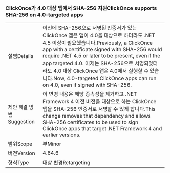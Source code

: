 ### <a name="clickonce-supports-sha-256-on-40-targeted-apps"></a><span data-ttu-id="4d31f-101">ClickOnce가 4.0 대상 앱에서 SHA-256 지원</span><span class="sxs-lookup"><span data-stu-id="4d31f-101">ClickOnce supports SHA-256 on 4.0-targeted apps</span></span>

|   |   |
|---|---|
|<span data-ttu-id="4d31f-102">설명</span><span class="sxs-lookup"><span data-stu-id="4d31f-102">Details</span></span>|<span data-ttu-id="4d31f-103">이전에 SHA-256으로 서명된 인증서가 있는 ClickOnce 앱은 앱이 4.0을 대상으로 하더라도 .NET 4.5 이상이 필요했습니다.</span><span class="sxs-lookup"><span data-stu-id="4d31f-103">Previously, a ClickOnce app with a certificate signed with SHA-256 would require .NET 4.5 or later to be present, even if the app targeted 4.0.</span></span> <span data-ttu-id="4d31f-104">이제는 SHA-256으로 서명되었더라도 4.0 대상 ClickOnce 앱은 4.0에서 실행할 수 있습니다.</span><span class="sxs-lookup"><span data-stu-id="4d31f-104">Now, 4.0-targeted ClickOnce apps can run on 4.0, even if signed with SHA-256.</span></span>|
|<span data-ttu-id="4d31f-105">제안 해결 방법</span><span class="sxs-lookup"><span data-stu-id="4d31f-105">Suggestion</span></span>|<span data-ttu-id="4d31f-106">이 변경 내용은 해당 종속성을 제거하고 .NET Framework 4 이전 버전을 대상으로 하는 ClickOnce 앱을 SHA-256 인증서로 서명할 수 있게 합니다.</span><span class="sxs-lookup"><span data-stu-id="4d31f-106">This change removes that dependency and allows SHA-256 certificates to be used to sign ClickOnce apps that target .NET Framework 4 and earlier versions.</span></span>|
|<span data-ttu-id="4d31f-107">범위</span><span class="sxs-lookup"><span data-stu-id="4d31f-107">Scope</span></span>|<span data-ttu-id="4d31f-108">부</span><span class="sxs-lookup"><span data-stu-id="4d31f-108">Minor</span></span>|
|<span data-ttu-id="4d31f-109">버전</span><span class="sxs-lookup"><span data-stu-id="4d31f-109">Version</span></span>|<span data-ttu-id="4d31f-110">4.6</span><span class="sxs-lookup"><span data-stu-id="4d31f-110">4.6</span></span>|
|<span data-ttu-id="4d31f-111">형식</span><span class="sxs-lookup"><span data-stu-id="4d31f-111">Type</span></span>|<span data-ttu-id="4d31f-112">대상 변경</span><span class="sxs-lookup"><span data-stu-id="4d31f-112">Retargeting</span></span>|

